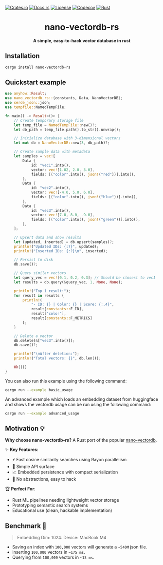 [![Crates.io](https://img.shields.io/crates/v/nano-vectordb-rs?style=flat-square)](https://crates.io/crates/nano-vectordb-rs)
[![Docs.rs](https://img.shields.io/badge/docs.rs-latest-blue?style=flat-square)](https://docs.rs/nano-vectordb-rs)
[![License](https://img.shields.io/badge/license-MIT-blue?style=flat-square)](https://opensource.org/licenses/MIT)
[![Codecov](https://img.shields.io/codecov/c/github/VectorInstitute/nano-vectordb-rs?style=flat-square)](https://codecov.io/github/VectorInstitute/nano-vectordb-rs)
[![Rust](https://img.shields.io/badge/built%20with-Rust-orange.svg?logo=rust&style=flat-square)](https://www.rust-lang.org)
<div align="center">
  <h1>nano-vectordb-rs</h1>
  <p><strong>A simple, easy-to-hack vector database in rust</strong></p>
</div>


## Installation

```bash
cargo install nano-vectordb-rs
```

## Quickstart example

```rust
use anyhow::Result;
use nano_vectordb_rs::{constants, Data, NanoVectorDB};
use serde_json::json;
use tempfile::NamedTempFile;

fn main() -> Result<()> {
    // Create temporary storage file
    let temp_file = NamedTempFile::new()?;
    let db_path = temp_file.path().to_str().unwrap();

    // Initialize database with 3-dimensional vectors
    let mut db = NanoVectorDB::new(3, db_path)?;

    // Create sample data with metadata
    let samples = vec![
        Data {
            id: "vec1".into(),
            vector: vec![1.02, 2.0, 3.0],
            fields: [("color".into(), json!("red"))].into(),
        },
        Data {
            id: "vec2".into(),
            vector: vec![-4.0, 5.0, 6.0],
            fields: [("color".into(), json!("blue"))].into(),
        },
        Data {
            id: "vec3".into(),
            vector: vec![7.0, 8.0, -9.0],
            fields: [("color".into(), json!("green"))].into(),
        },
    ];

    // Upsert data and show results
    let (updated, inserted) = db.upsert(samples)?;
    println!("Updated IDs: {:?}", updated);
    println!("Inserted IDs: {:?}\n", inserted);

    // Persist to disk
    db.save()?;

    // Query similar vectors
    let query_vec = vec![0.1, 0.2, 0.3]; // Should be closest to vec1
    let results = db.query(&query_vec, 1, None, None);

    println!("Top 1 result:");
    for result in results {
        println!(
            "- ID: {} | Color: {} | Score: {:.4}",
            result[constants::F_ID],
            result["color"],
            result[constants::F_METRICS]
        );
    }

    // Delete a vector
    db.delete(&["vec3".into()]);
    db.save()?;

    println!("\nAfter deletion:");
    println!("Total vectors: {}", db.len());

    Ok(())
}
```

You can also run this example using the following command:

```bash
cargo run --example basic_usage
```

An advanced example which loads an embedding dataset from huggingface and shows the
vectordb usage can be run using the following command:

```bash
cargo run --example advanced_usage
```

## Motivation 💡

**Why choose nano-vectordb-rs?** A Rust port of the popular [nano-vectordb](https://github.com/gusye1234/nano-vectordb).

✨ **Key Features**:
- ⚡ Fast cosine similarity searches using Rayon parallelism
- 🧩 Simple API surface
- 📈 Embedded persistence with compact serialization
- 🎯 No abstractions, easy to hack

🏆 **Perfect For**:
- Rust ML pipelines needing lightweight vector storage
- Prototyping semantic search systems
- Educational use (clean, hackable implementation)


## Benchmark 🚀

> Embedding Dim: 1024. Device: MacBook M4

- Saving an index with `100,000` vectors will generate a `~540M` json file.
- Inserting `100,000` vectors in  `~175 ms`.
- Querying from `100,000` vectors in `~13 ms`.
